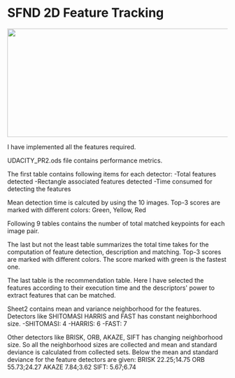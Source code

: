 # SFND 2D Feature Tracking

<img src="images/keypoints.png" width="820" height="248" />

I have implemented all the features required.

UDACITY_PR2.ods file contains performance metrics.

The first table contains following items for each detector:
-Total features detected
-Rectangle associated features detected
-Time consumed for detecting the features

Mean detection time is calcuted by using the 10 images.
Top-3 scores are marked with different colors: Green, Yellow, Red

Following 9 tables contains the number of total matched keypoints for each image pair.

The last but not the least table summarizes the total time takes for the computation of feature detection, description and matching. Top-3 scores are marked with different colors. The score marked with green is the fastest one.

The last table is the recommendation table. Here I have selected the features according to their execution time and the descriptors' power to extract features that can be matched. 

Sheet2 contains mean and variance neighborhood for the features. Detectors like SHITOMASI HARRIS and FAST has constant neighborhood size.
-SHITOMASI: 4
-HARRIS: 6
-FAST: 7

Other detectors like BRISK, ORB, AKAZE, SIFT has changing neighborhood size. So all the neighborhood sizes are collected and mean and standard deviance is calculated from collected sets. Below the mean and standard deviance for the feature detectors are given:
BRISK 22.25;14.75
ORB 55.73;24.27
AKAZE 7.84;3.62
SIFT: 5.67;6.74


